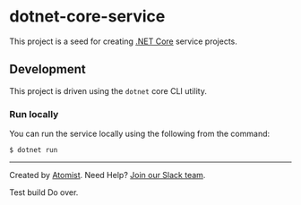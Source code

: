 # dotnet-core-service

This project is a seed for creating [.NET Core][dotnet] service projects.

[dotnet]: https://github.com/dotnet/core (.NET Core)

## Development

This project is driven using the `dotnet` core CLI utility.

### Run locally

You can run the service locally using the following from the command:

```
$ dotnet run
```

---

Created by [Atomist][atomist].
Need Help?  [Join our Slack team][slack].

[atomist]: https://www.atomist.com/ (Atomist - How Teams Deliver Software)
[slack]: https://join.atomist.com/ (Atomist Community Slack Workspace)
Test build
Do over.
